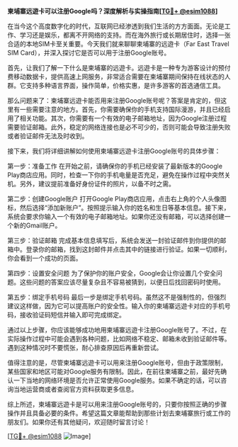 **柬埔寨远遊卡可以注册Google吗？深度解析与实操指南[[TG💪+ @esim1088](https://t.me/s/esim1088)]**

在当今这个高度数字化的时代，互联网已经渗透到我们生活的方方面面。无论是工作、学习还是娱乐，都离不开网络的支持。而在海外旅行或长期居住时，选择一张合适的本地SIM卡至关重要。今天我们就来聊聊柬埔寨的远遊卡（Far East Travel SIM Card），并深入探讨它是否可以用于注册Google账号。

首先，让我们了解一下什么是柬埔寨的远遊卡。远遊卡是一种专为游客设计的预付费移动数据卡，提供高速上网服务，非常适合需要在柬埔寨期间保持在线状态的人群。它支持多种语言界面，操作简单，价格实惠，是许多游客的首选通信工具。

那么问题来了：柬埔寨远遊卡能否用来注册Google账号呢？答案是肯定的，但这里有一些需要注意的地方。首先，你需要确保你的手机支持国际漫游，并且已经启用了相关功能。其次，你需要有一个有效的电子邮箱地址，因为Google注册过程需要验证邮箱。此外，稳定的网络连接也是必不可少的，否则可能会导致注册失败或者验证邮件无法及时收到。

接下来，我们将详细讲解如何使用柬埔寨远遊卡注册Google账号的具体步骤：

第一步：准备工作
在开始之前，请确保你的手机已经安装了最新版本的Google Play商店应用。同时，检查一下你的手机电量是否充足，避免在操作过程中突然关机。另外，建议提前准备好身份证件的照片，以备不时之需。

第二步：创建Google账户
打开Google Play商店应用，点击右上角的个人头像图标，然后选择“添加新账户”。按照提示输入你的姓名和生日等基本信息。接下来，系统会要求你输入一个有效的电子邮箱地址。如果你还没有邮箱，可以选择创建一个新的Gmail账户。

第三步：验证邮箱
完成基本信息填写后，系统会发送一封验证邮件到你提供的邮箱中。登录你的邮箱，找到这封邮件并点击其中的链接进行验证。如果一切顺利，你会看到一个成功的页面。

第四步：设置安全问题
为了保护你的账户安全，Google会让你设置几个安全问题。这些问题的答案应该尽量复杂且不容易被猜到，以便日后找回密码时使用。

第五步：绑定手机号码
最后一步是绑定手机号码。虽然这不是强制性的，但强烈建议这样做，因为它可以提高账户的安全性。输入你的柬埔寨远遊卡对应的手机号码，接收验证码短信并输入即可完成绑定。

通过以上步骤，你应该能够成功地用柬埔寨远遊卡注册Google账号了。不过，在实际操作过程中可能会遇到各种问题，比如网络不稳定、邮箱未收到验证邮件等。遇到这种情况时不要慌张，耐心排查原因后再重新尝试。

值得注意的是，尽管柬埔寨远遊卡可以用来注册Google账号，但由于政策限制，某些国家和地区可能对Google服务有限制。因此，在前往柬埔寨之前，最好先确认一下当地的网络环境是否允许正常使用Google服务。如果不确定的话，可以咨询当地运营商或者查阅官方资料获取更多信息。

综上所述，柬埔寨远遊卡是可以用来注册Google账号的，只要你按照正确的步骤操作并且具备必要的条件。希望这篇文章能帮助到那些计划去柬埔寨旅行或工作的朋友们。如果你还有其他疑问，欢迎随时留言讨论！

[[TG💪+ @esim1088](https://t.me/s/esim1088) ![Image](https://i.postimg.cc/4NQfJmqS/Snipaste-2025-05-13-00-14-12.png)]
